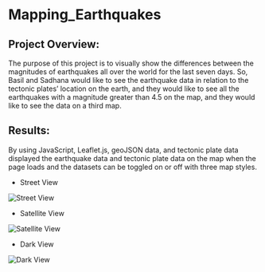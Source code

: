# Mapping_Earthquakes

## Project Overview:

The purpose of this project is to visually show the differences between the magnitudes of earthquakes all over the world for the last seven days. So, Basil and Sadhana would like to see the earthquake data in relation to the tectonic plates’ location on the earth, and they would like to see all the earthquakes with a magnitude greater than 4.5 on the map, and they would like to see the data on a third map.

## Results:
By using JavaScript, Leaflet.js, geoJSON data, and tectonic plate data displayed the earthquake data and tectonic plate data on the map when the page loads and the datasets can be toggled on or off with three map styles.


- Street View

![Street View](https://user-images.githubusercontent.com/96403349/161411373-865b5bfa-3d69-41c8-a23f-4b170321e9ee.png)

- Satellite View

![Satellite View](https://user-images.githubusercontent.com/96403349/161411431-7b23832c-b5b7-4e7e-9be5-75230e1967e0.png)

- Dark View

![Dark View](https://user-images.githubusercontent.com/96403349/161411440-34b869a6-9068-4eaa-b60b-f9d582900d7c.png)



 
